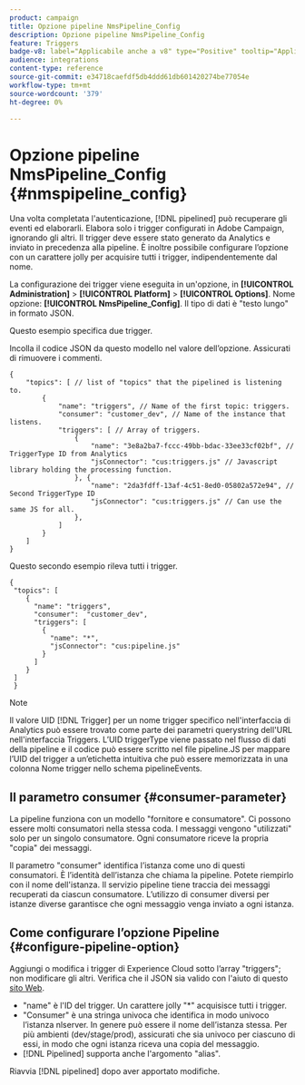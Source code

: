 ```yaml
---
product: campaign
title: Opzione pipeline NmsPipeline_Config
description: Opzione pipeline NmsPipeline_Config
feature: Triggers
badge-v8: label="Applicabile anche a v8" type="Positive" tooltip="Applicabile anche a Campaign v8"
audience: integrations
content-type: reference
source-git-commit: e34718caefdf5db4ddd61db601420274be77054e
workflow-type: tm+mt
source-wordcount: '379'
ht-degree: 0%

---
```



# Opzione pipeline NmsPipeline_Config {#nmspipeline_config}



Una volta completata l&#39;autenticazione, [!DNL pipelined] può recuperare gli eventi ed elaborarli. Elabora solo i trigger configurati in Adobe Campaign, ignorando gli altri. Il trigger deve essere stato generato da Analytics e inviato in precedenza alla pipeline.
È inoltre possibile configurare l’opzione con un carattere jolly per acquisire tutti i trigger, indipendentemente dal nome.

La configurazione dei trigger viene eseguita in un&#39;opzione, in **[!UICONTROL Administration]** > **[!UICONTROL Platform]** > **[!UICONTROL Options]**. Nome opzione: **[!UICONTROL NmsPipeline_Config]**. Il tipo di dati è &quot;testo lungo&quot; in formato JSON.

Questo esempio specifica due trigger.

Incolla il codice JSON da questo modello nel valore dell’opzione. Assicurati di rimuovere i commenti.

```
{
    "topics": [ // list of "topics" that the pipelined is listening to.
        {
            "name": "triggers", // Name of the first topic: triggers.
            "consumer": "customer_dev", // Name of the instance that listens. 
            "triggers": [ // Array of triggers. 
                {
                    "name": "3e8a2ba7-fccc-49bb-bdac-33ee33cf02bf", // TriggerType ID from Analytics 
                    "jsConnector": "cus:triggers.js" // Javascript library holding the processing function.
                }, {
                    "name": "2da3fdff-13af-4c51-8ed0-05802a572e94", // Second TriggerType ID 
                    "jsConnector": "cus:triggers.js" // Can use the same JS for all.
                },
            ]
        }
    ]
}
```

Questo secondo esempio rileva tutti i trigger.

```
{
 "topics": [
    {
      "name": "triggers",
      "consumer":  "customer_dev",
      "triggers": [
        {
          "name": "*",
          "jsConnector": "cus:pipeline.js"
        }
      ]
    }
 ]
 }
```

>[!NOTE]
>
>Il valore UID [!DNL Trigger] per un nome trigger specifico nell&#39;interfaccia di Analytics può essere trovato come parte dei parametri querystring dell&#39;URL nell&#39;interfaccia Triggers. L’UID triggerType viene passato nel flusso di dati della pipeline e il codice può essere scritto nel file pipeline.JS per mappare l’UID del trigger a un’etichetta intuitiva che può essere memorizzata in una colonna Nome trigger nello schema pipelineEvents.

## Il parametro consumer {#consumer-parameter}

La pipeline funziona con un modello &quot;fornitore e consumatore&quot;. Ci possono essere molti consumatori nella stessa coda. I messaggi vengono &quot;utilizzati&quot; solo per un singolo consumatore. Ogni consumatore riceve la propria &quot;copia&quot; dei messaggi.

Il parametro &quot;consumer&quot; identifica l’istanza come uno di questi consumatori. È l’identità dell’istanza che chiama la pipeline. Potete riempirlo con il nome dell&#39;istanza. Il servizio pipeline tiene traccia dei messaggi recuperati da ciascun consumatore. L’utilizzo di consumer diversi per istanze diverse garantisce che ogni messaggio venga inviato a ogni istanza.

## Come configurare l’opzione Pipeline {#configure-pipeline-option}

Aggiungi o modifica i trigger di Experience Cloud sotto l’array &quot;triggers&quot;; non modificare gli altri.
Verifica che il JSON sia valido con l&#39;aiuto di questo [sito Web](https://jsonlint.com/).

* &quot;name&quot; è l&#39;ID del trigger. Un carattere jolly &quot;*&quot; acquisisce tutti i trigger.
* &quot;Consumer&quot; è una stringa univoca che identifica in modo univoco l’istanza nlserver. In genere può essere il nome dell’istanza stessa. Per più ambienti (dev/stage/prod), assicurati che sia univoco per ciascuno di essi, in modo che ogni istanza riceva una copia del messaggio.
* [!DNL Pipelined] supporta anche l&#39;argomento &quot;alias&quot;.

Riavvia [!DNL pipelined] dopo aver apportato modifiche.

